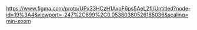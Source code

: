 https://www.figma.com/proto/UPx33HCzH1AxoF6ps5AeL2fI/Untitled?node-id=19%3A4&viewport=-247%2C699%2C0.05380380526185036&scaling=min-zoom
